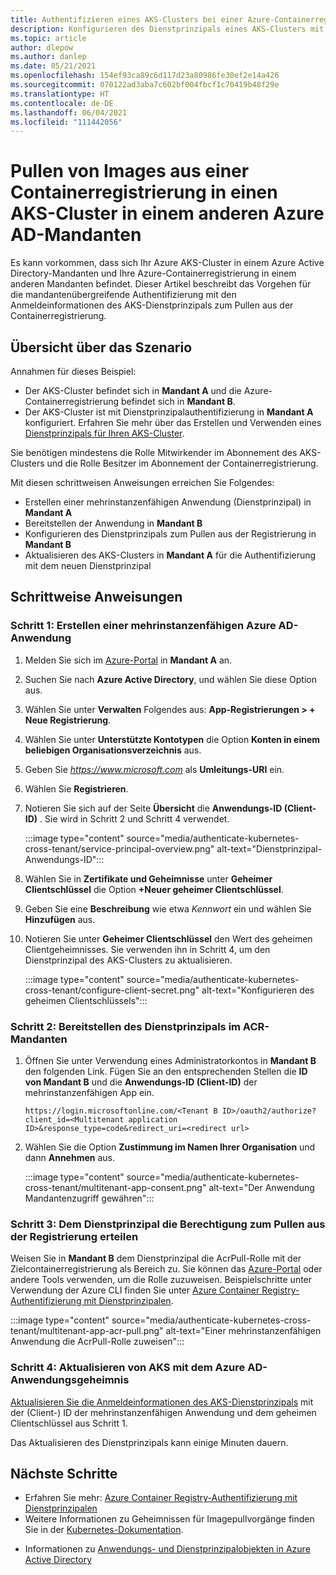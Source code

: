 ```yaml
---
title: Authentifizieren eines AKS-Clusters bei einer Azure-Containerregistrierung in einem anderen AD-Mandanten
description: Konfigurieren des Dienstprinzipals eines AKS-Clusters mit Berechtigungen für den Zugriff auf Ihre Azure-Containerregistrierung in einem anderen AD-Mandanten
ms.topic: article
author: dlepow
ms.author: danlep
ms.date: 05/21/2021
ms.openlocfilehash: 154ef93ca89c6d117d23a80986fe30ef2e14a426
ms.sourcegitcommit: 070122ad3aba7c602bf004fbcf1c70419b48f29e
ms.translationtype: HT
ms.contentlocale: de-DE
ms.lasthandoff: 06/04/2021
ms.locfileid: "111442056"
---
```

# <a name="pull-images-from-a-container-registry-to-an-aks-cluster-in-a-different-azure-ad-tenant"></a>Pullen von Images aus einer Containerregistrierung in einen AKS-Cluster in einem anderen Azure AD-Mandanten

Es kann vorkommen, dass sich Ihr Azure AKS-Cluster in einem Azure Active Directory-Mandanten und Ihre Azure-Containerregistrierung in einem anderen Mandanten befindet. Dieser Artikel beschreibt das Vorgehen für die mandantenübergreifende Authentifizierung mit den Anmeldeinformationen des AKS-Dienstprinzipals zum Pullen aus der Containerregistrierung.

## <a name="scenario-overview"></a>Übersicht über das Szenario
Annahmen für dieses Beispiel:

* Der AKS-Cluster befindet sich in **Mandant A** und die Azure-Containerregistrierung befindet sich in **Mandant B**. 
* Der AKS-Cluster ist mit Dienstprinzipalauthentifizierung in **Mandant A** konfiguriert. Erfahren Sie mehr über das Erstellen und Verwenden eines [Dienstprinzipals für Ihren AKS-Cluster](../aks/kubernetes-service-principal.md).

Sie benötigen mindestens die Rolle Mitwirkender im Abonnement des AKS-Clusters und die Rolle Besitzer im Abonnement der Containerregistrierung.

Mit diesen schrittweisen Anweisungen erreichen Sie Folgendes:

* Erstellen einer mehrinstanzenfähigen Anwendung (Dienstprinzipal) in **Mandant A** 
* Bereitstellen der Anwendung in **Mandant B**
* Konfigurieren des Dienstprinzipals zum Pullen aus der Registrierung in **Mandant B**
* Aktualisieren des AKS-Clusters in **Mandant A** für die Authentifizierung mit dem neuen Dienstprinzipal


## <a name="step-by-step-instructions"></a>Schrittweise Anweisungen

### <a name="step-1-create-multitenant-azure-ad-application"></a>Schritt 1: Erstellen einer mehrinstanzenfähigen Azure AD-Anwendung

1. Melden Sie sich im [Azure-Portal](https://portal.azure.com/) in **Mandant A** an.
1. Suchen Sie nach **Azure Active Directory**, und wählen Sie diese Option aus.
1. Wählen Sie unter **Verwalten** Folgendes aus: **App-Registrierungen > + Neue Registrierung**.
1. Wählen Sie unter **Unterstützte Kontotypen** die Option **Konten in einem beliebigen Organisationsverzeichnis** aus.
1. Geben Sie *https://www.microsoft.com* als **Umleitungs-URI** ein.
1. Wählen Sie **Registrieren**.
1. Notieren Sie sich auf der Seite **Übersicht** die **Anwendungs-ID (Client-ID)** . Sie wird in Schritt 2 und Schritt 4 verwendet.

    :::image type="content" source="media/authenticate-kubernetes-cross-tenant/service-principal-overview.png" alt-text="Dienstprinzipal-Anwendungs-ID":::
1. Wählen Sie in **Zertifikate und Geheimnisse** unter **Geheimer Clientschlüssel** die Option **+Neuer geheimer Clientschlüssel**.
1. Geben Sie eine **Beschreibung** wie etwa *Kennwort* ein und wählen Sie **Hinzufügen** aus.
1. Notieren Sie unter **Geheimer Clientschlüssel** den Wert des geheimen Clientgeheimnisses. Sie verwenden ihn in Schritt 4, um den Dienstprinzipal des AKS-Clusters zu aktualisieren.

    :::image type="content" source="media/authenticate-kubernetes-cross-tenant/configure-client-secret.png" alt-text="Konfigurieren des geheimen Clientschlüssels":::
### <a name="step-2-provision-the-service-principal-in-the-acr-tenant"></a>Schritt 2: Bereitstellen des Dienstprinzipals im ACR-Mandanten

1. Öffnen Sie unter Verwendung eines Administratorkontos in **Mandant B** den folgenden Link. Fügen Sie an den entsprechenden Stellen die **ID von Mandant B** und die **Anwendungs-ID (Client-ID)** der mehrinstanzenfähigen App ein.

    ```console
    https://login.microsoftonline.com/<Tenant B ID>/oauth2/authorize?client_id=<Multitenant application ID>&response_type=code&redirect_uri=<redirect url>
    ```
1. Wählen Sie die Option **Zustimmung im Namen Ihrer Organisation** und dann **Annehmen** aus. 
    
    :::image type="content" source="media/authenticate-kubernetes-cross-tenant/multitenant-app-consent.png" alt-text="Der Anwendung Mandantenzugriff gewähren":::
 

### <a name="step-3-grant-service-principal-permission-to-pull-from-registry"></a>Schritt 3: Dem Dienstprinzipal die Berechtigung zum Pullen aus der Registrierung erteilen

Weisen Sie in **Mandant B** dem Dienstprinzipal die AcrPull-Rolle mit der Zielcontainerregistrierung als Bereich zu. Sie können das [Azure-Portal](../role-based-access-control/role-assignments-portal.md) oder andere Tools verwenden, um die Rolle zuzuweisen. Beispielschritte unter Verwendung der Azure CLI finden Sie unter [Azure Container Registry-Authentifizierung mit Dienstprinzipalen](container-registry-auth-service-principal.md#use-an-existing-service-principal).

:::image type="content" source="media/authenticate-kubernetes-cross-tenant/multitenant-app-acr-pull.png" alt-text="Einer mehrinstanzenfähigen Anwendung die AcrPull-Rolle zuweisen":::

### <a name="step-4-update-aks-with-the-azure-ad-application-secret"></a>Schritt 4: Aktualisieren von AKS mit dem Azure AD-Anwendungsgeheimnis

[Aktualisieren Sie die Anmeldeinformationen des AKS-Dienstprinzipals](../aks/update-credentials.md#update-aks-cluster-with-new-service-principal-credentials) mit der (Client-) ID der mehrinstanzenfähigen Anwendung und dem geheimen Clientschlüssel aus Schritt 1.

Das Aktualisieren des Dienstprinzipals kann einige Minuten dauern.

## <a name="next-steps"></a>Nächste Schritte

* Erfahren Sie mehr: [Azure Container Registry-Authentifizierung mit Dienstprinzipalen](container-registry-auth-service-principal.md)
* Weitere Informationen zu Geheimnissen für Imagepullvorgänge finden Sie in der [Kubernetes-Dokumentation](https://kubernetes.io/docs/concepts/containers/images/#specifying-imagepullsecrets-on-a-pod).
- Informationen zu [Anwendungs- und Dienstprinzipalobjekten in Azure Active Directory](../active-directory/develop/app-objects-and-service-principals.md)


